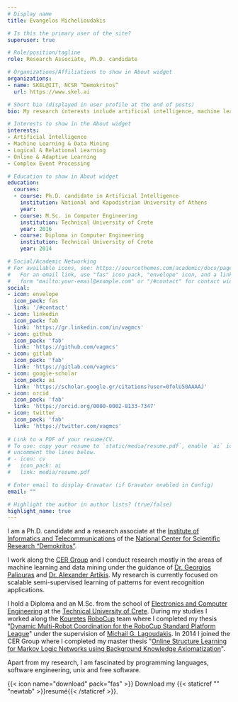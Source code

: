 ```yaml
---
# Display name
title: Evangelos Michelioudakis

# Is this the primary user of the site?
superuser: true

# Role/position/tagline
role: Research Associate, Ph.D. candidate

# Organizations/Affiliations to show in About widget
organizations:
- name: SKEL@IIT, NCSR “Demokritos”
  url: https://www.skel.ai

# Short bio (displayed in user profile at the end of posts)
bio: My research interests include artificial intelligence, machine learning and data mining.

# Interests to show in the About widget
interests:
- Artificial Intelligence
- Machine Learning & Data Mining
- Logical & Relational Learning
- Online & Adaptive Learning
- Complex Event Processing

# Education to show in About widget
education:
  courses:
  - course: Ph.D. candidate in Artificial Intelligence
    institution: National and Kapodistrian University of Athens
    year:
  - course: M.Sc. in Computer Engineering
    institution: Technical University of Crete
    year: 2016
  - course: Diploma in Computer Engineering
    institution: Technical University of Crete
    year: 2014

# Social/Academic Networking
# For available icons, see: https://sourcethemes.com/academic/docs/page-builder/#icons
#   For an email link, use "fas" icon pack, "envelope" icon, and a link in the
#   form "mailto:your-email@example.com" or "/#contact" for contact widget.
social:
- icon: envelope
  icon_pack: fas
  link: '/#contact'
- icon: linkedin
  icon_pack: fab
  link: 'https://gr.linkedin.com/in/vagmcs'
- icon: github
  icon_pack: 'fab'
  link: 'https://github.com/vagmcs'
- icon: gitlab
  icon_pack: 'fab'
  link: 'https://gitlab.com/vagmcs'
- icon: google-scholar
  icon_pack: ai
  link: 'https://scholar.google.gr/citations?user=0folU50AAAAJ'
- icon: orcid
  icon_pack: 'fab'
  link: 'https://orcid.org/0000-0002-8133-7347'
- icon: twitter
  icon_pack: 'fab'
  link: 'https://twitter.com/vagmcs'
  
# Link to a PDF of your resume/CV.
# To use: copy your resume to `static/media/resume.pdf`, enable `ai` icons in `params.toml`, and 
# uncomment the lines below.
# - icon: cv
#   icon_pack: ai
#   link: media/resume.pdf

# Enter email to display Gravatar (if Gravatar enabled in Config)
email: ""

# Highlight the author in author lists? (true/false)
highlight_name: true
---
```


I am a Ph.D. candidate and a research associate at the [Institute of Informatics and Telecommunications](http://www.iit.demokritos.gr) of the [National Center for Scientific Research “Demokritos”](http://www.demokritos.gr).

I work along the [CER Group](http://cer.iit.demokritos.gr) and I conduct research mostly in the areas of machine learning and data mining under the guidance of [Dr. Georgios Paliouras](http://users.iit.demokritos.gr/~paliourg/) and [Dr. Alexander Artikis](http://users.iit.demokritos.gr/~a.artikis/). My research is currently focused on scalable semi-supervised learning of patterns for event recognition applications.

I hold a Diploma and an M.Sc. from the school of [Electronics and Computer Engineering](https://www.ece.tuc.gr) at the [Technical University of Crete](https://www.tuc.gr). During my studies I worked along the [Kouretes](http://www.intelligence.tuc.gr/kouretes) [RoboCup](https://www.robocup.org) team where I completed my thesis "[Dynamic Multi-Robot Coordination for the RoboCup Standard Platform League](http://dias.library.tuc.gr/view/manf/16145)" under the supervision of [Michail G. Lagoudakis](http://www.intelligence.tuc.gr/~lagoudakis). In 2014 I joined the CER Group where I completed my master thesis "[Online Structure Learning for Markov Logic Networks using Background Knowledge Axiomatization](http://dias.library.tuc.gr/view/manf/64815)".

Apart from my research, I am fascinated by programming languages, software engineering, unix and free software.

{{< icon name="download" pack="fas" >}} Download my {{< staticref "" "newtab" >}}resumé{{< /staticref >}}.
